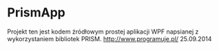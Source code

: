 PrismApp
========
Projekt ten jest kodem źródłowym prostej aplikacji WPF napsianej z wykorzystaniem bibliotek PRISM.
http://www.programuje.pl/
25.09.2014
